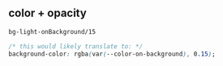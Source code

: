 

## color + opacity

```css
bg-light-onBackground/15

/* this would likely translate to: */
background-color: rgba(var(--color-on-background), 0.15);
```